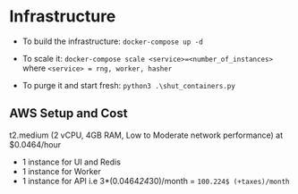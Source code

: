 # Infrastructure

- To build the infrastructure: `docker-compose up -d`

- To scale it:  `docker-compose scale <service>=<number_of_instances>`
                where `<service> = rng, worker, hasher`

- To purge it and start fresh: `python3 .\shut_containers.py`

## AWS Setup and Cost 

t2.medium (2 vCPU, 4GB RAM, Low to Moderate network performance) at $0.0464/hour
- 1 instance for UI and Redis
- 1 instance for Worker
- 1 instance for API 
i.e 3*(0.0464*24*30)/month = `100.224$ (+taxes)/month`
